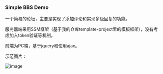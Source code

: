 ### Simple BBS Demo

一个简易的论坛，主要是实现了添加评论和实现多级回复的功能。

服务器端采用SSM框架（基于我的仓库template-project里的模板框架），没有考虑加入token验证等机制。

前端为PC端，基于jquery和使用ajax。

示范图片：

![image](https://github.com/ChainGit/mine-demos/blob/master/demo02/testbbs.png)